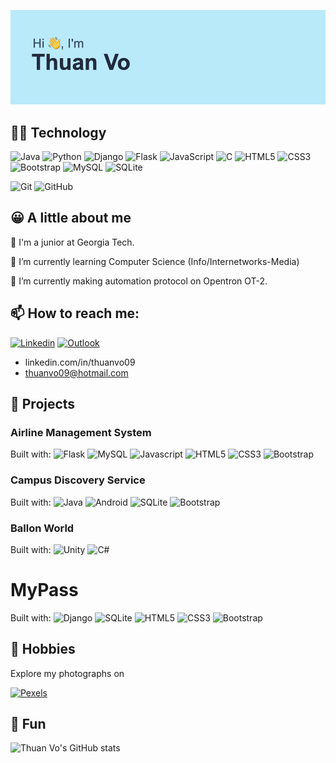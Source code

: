 ![alt text](./header.png)

## 👨‍💻 Technology

![Java](https://img.shields.io/badge/java-%23ED8B00.svg?style=for-the-badge&logo=openjdk&logoColor=white)
![Python](https://img.shields.io/badge/python-3670A0?style=for-the-badge&logo=python&logoColor=ffdd54)
![Django](https://img.shields.io/badge/django-%23092E20.svg?style=for-the-badge&logo=django&logoColor=white)
![Flask](https://img.shields.io/badge/flask-%23000.svg?style=for-the-badge&logo=flask&logoColor=white)
![JavaScript](https://img.shields.io/badge/javascript-%23323330.svg?style=for-the-badge&logo=javascript&logoColor=%23F7DF1E)
![C](https://img.shields.io/badge/c-%2300599C.svg?style=for-the-badge&logo=c&logoColor=white)
![HTML5](https://img.shields.io/badge/html5-%23E34F26.svg?style=for-the-badge&logo=html5&logoColor=white)
![CSS3](https://img.shields.io/badge/css3-%231572B6.svg?style=for-the-badge&logo=css3&logoColor=white)
![Bootstrap](https://img.shields.io/badge/bootstrap-%23563D7C.svg?style=for-the-badge&logo=bootstrap&logoColor=white)
![MySQL](https://img.shields.io/badge/mysql-%2300f.svg?style=for-the-badge&logo=mysql&logoColor=white)
![SQLite](https://img.shields.io/badge/sqlite-%2307405e.svg?style=for-the-badge&logo=sqlite&logoColor=white)

![Git](https://img.shields.io/badge/git-%23F05033.svg?style=for-the-badge&logo=git&logoColor=white)
![GitHub](https://img.shields.io/badge/github-%23121011.svg?style=for-the-badge&logo=github&logoColor=white)

## 😀 A little about me

🐝 I'm a junior at Georgia Tech.

🌱 I’m currently learning Computer Science (Info/Internetworks-Media)

🔭 I’m currently making automation protocol on Opentron OT-2.

## 📫 How to reach me:

[![Linkedin](https://img.shields.io/badge/LinkedIn-0077B5?style=for-the-badge&logo=linkedin&logoColor=white)](https://www.linkedin.com/in/thuanvo09)
[![Outlook](https://img.shields.io/badge/Microsoft_Outlook-0078D4?style=for-the-badge&logo=microsoft-outlook&logoColor=white)](mailto:thuanvo09@hotmail.com)

- linkedin.com/in/thuanvo09
- thuanvo09@hotmail.com

## 💪 Projects

### Airline Management System

Built with: 
![Flask](https://img.shields.io/badge/-Flask-000000?logo=flask&logoColor=white&logoWidth=30)
![MySQL](https://img.shields.io/badge/-MySQL-4479A1?logo=mysql&logoColor=white&logoWidth=30)
![Javascript](https://img.shields.io/badge/-Javascript-F7DF1E?logo=javascript&logoColor=white&logoWidth=30)
![HTML5](https://img.shields.io/badge/-HTML-E34F26?logo=html5&logoColor=white&logoWidth=30)
![CSS3](https://img.shields.io/badge/-CSS-1572B6?logo=css3&logoColor=white&logoWidth=30)
![Bootstrap](https://img.shields.io/badge/-Bootstrap-7952B3?logo=bootstrap&logoColor=white&logoWidth=30)

### Campus Discovery Service

Built with: 
![Java](https://img.shields.io/badge/-Java-ED8B00?logo=openjdk&logoColor=white&logoWidth=30)
![Android](https://img.shields.io/badge/-Android-3DDC84?logo=android&logoColor=white&logoWidth=30)
![SQLite](https://img.shields.io/badge/-SQLite-003B57?logo=sqlite&logoColor=white&logoWidth=30)
![Bootstrap](https://img.shields.io/badge/-Bootstrap-7952B3?logo=bootstrap&logoColor=white&logoWidth=30)

### Ballon World

Built with: 
![Unity](https://img.shields.io/badge/-Unity-000000?logo=unity&logoColor=white&logoWidth=30)
![C#](https://img.shields.io/badge/-C_Sharp-A8B9CC?logo=c&logoColor=white&logoWidth=30)

# MyPass

Built with: 
![Django](https://img.shields.io/badge/-Django-092E20?logo=django&logoColor=white&logoWidth=30)
![SQLite](https://img.shields.io/badge/-SQLite-003B57?logo=sqlite&logoColor=white&logoWidth=30)
![HTML5](https://img.shields.io/badge/-HTML-E34F26?logo=html5&logoColor=white&logoWidth=30)
![CSS3](https://img.shields.io/badge/-CSS-1572B6?logo=css3&logoColor=white&logoWidth=30)
![Bootstrap](https://img.shields.io/badge/-Bootstrap-7952B3?logo=bootstrap&logoColor=white&logoWidth=30)

## 🤩 Hobbies

Explore my photographs on 

[![Pexels](https://img.shields.io/badge/pexels-05A081?style=for-the-badge&logo=Pexels&logoColor=white)](https://www.pexels.com/@thuanvo09)

## 👋 Fun

![Thuan Vo's GitHub stats](https://github-readme-stats.vercel.app/api?username=thuanvoit&show_icons=true&theme=tokyonight&bg_color=00000000)

<!--
**thuanvoit/thuanvoit** is a ✨ _special_ ✨ repository because its `README.md` (this file) appears on your GitHub profile.

Here are some ideas to get you started:

- 🔭 I’m currently working on ...
- 🌱 I’m currently learning ...
- 👯 I’m looking to collaborate on ...
- 🤔 I’m looking for help with ...
- 💬 Ask me about ...
- 📫 How to reach me: ...
- 😄 Pronouns: ...
- ⚡ Fun fact: ...
-->
